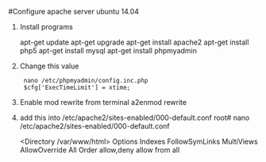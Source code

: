 #Configure apache server ubuntu 14.04

1) Install programs

    apt-get update
    apt-get upgrade
    apt-get install apache2
    apt-get install php5
    apt-get install mysql
    apt-get install phpmyadmin

2) Change this value

        nano /etc/phpmyadmin/config.inc.php 
        $cfg['ExecTimeLimit'] = xtime;

3) Enable mod rewrite from terminal 
        a2enmod rewrite

4) add this into /etc/apache2/sites-enabled/000-default.conf root# nano /etc/apache2/sites-enabled/000-default.conf

    <Directory /var/www/html>
            Options Indexes FollowSymLinks MultiViews
            AllowOverride All
            Order allow,deny
            allow from all
    </Directory>


